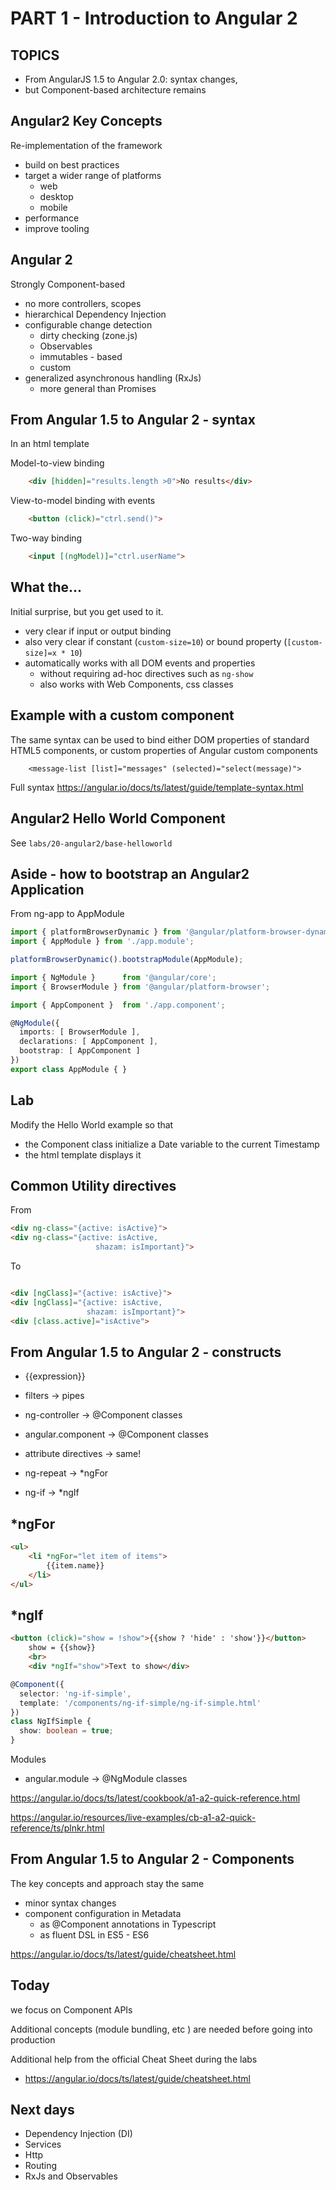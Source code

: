 # PART 1 - Introduction to Angular 2



## TOPICS
* From AngularJS 1.5 to Angular 2.0: syntax changes, 
* but Component-based architecture remains



## Angular2 Key Concepts
Re-implementation of the framework
* build on best practices
* target a wider range of platforms
    * web
    * desktop 
    * mobile
* performance
* improve tooling



## Angular 2
Strongly Component-based
* no more controllers, scopes
* hierarchical Dependency Injection
* configurable change detection
    * dirty checking (zone.js)
    * Observables
    * immutables - based
    * custom
* generalized asynchronous handling (RxJs)
    * more general than Promises



## From Angular 1.5 to Angular 2 - syntax
In an html template

Model-to-view binding
```html
    <div [hidden]="results.length >0">No results</div>
```

View-to-model binding with events
```html
    <button (click)="ctrl.send()">
``` 

Two-way binding
```html
    <input [(ngModel)]="ctrl.userName">
```



## What the...
Initial surprise, but you get used to it.
* very clear if input or output binding
* also very clear if constant (``custom-size=10``) or bound property (``[custom-size]=x * 10``) 
* automatically works with all DOM events and properties
  * without requiring ad-hoc directives such as ``ng-show``
  * also works with Web Components, css classes



## Example with a custom component
The same syntax can be used to bind either DOM properties of standard HTML5 components, or custom properties of Angular custom components

```
    <message-list [list]="messages" (selected)="select(message)">
```

Full syntax
https://angular.io/docs/ts/latest/guide/template-syntax.html




## Angular2 Hello World Component
See ``labs/20-angular2/base-helloworld``



## Aside - how to bootstrap an Angular2 Application
From ng-app to AppModule
```typescript
import { platformBrowserDynamic } from '@angular/platform-browser-dynamic';
import { AppModule } from './app.module';

platformBrowserDynamic().bootstrapModule(AppModule);

import { NgModule }      from '@angular/core';
import { BrowserModule } from '@angular/platform-browser';

import { AppComponent }  from './app.component';

@NgModule({
  imports: [ BrowserModule ],
  declarations: [ AppComponent ],
  bootstrap: [ AppComponent ]
})
export class AppModule { }
```



## Lab
Modify the Hello World example so that
* the Component class initialize a Date variable to the current Timestamp
* the html template displays it 



## Common Utility directives
From 
```html
<div ng-class="{active: isActive}">
<div ng-class="{active: isActive,
                   shazam: isImportant}">
```

To 

```html

<div [ngClass]="{active: isActive}">
<div [ngClass]="{active: isActive,
                 shazam: isImportant}">
<div [class.active]="isActive">
```



## From Angular 1.5 to Angular 2 - constructs
* {{expression}} 
* filters -> pipes

* ng-controller -> @Component classes
* angular.component -> @Component classes

* attribute directives -> same!
* ng-repeat -> *ngFor
* ng-if -> *ngIf



## *ngFor

```html
<ul>
    <li *ngFor="let item of items">
        {{item.name}}
    </li>
</ul>
```



## *ngIf

```html
<button (click)="show = !show">{{show ? 'hide' : 'show'}}</button>
    show = {{show}}
    <br>
    <div *ngIf="show">Text to show</div>
```

```typescript
@Component({
  selector: 'ng-if-simple',
  template: '/components/ng-if-simple/ng-if-simple.html'
})
class NgIfSimple {
  show: boolean = true;
}
```



Modules
* angular.module -> @NgModule classes 

https://angular.io/docs/ts/latest/cookbook/a1-a2-quick-reference.html

https://angular.io/resources/live-examples/cb-a1-a2-quick-reference/ts/plnkr.html



## From Angular 1.5 to Angular 2 - Components
The key concepts and approach stay the same
* minor syntax changes
* component configuration in Metadata
  * as @Component annotations in Typescript
  * as fluent DSL in ES5 - ES6

https://angular.io/docs/ts/latest/guide/cheatsheet.html



## Today
we focus on Component APIs

Additional concepts (module bundling, etc ) are needed before going into production

Additional help from the official Cheat Sheet during the labs
* https://angular.io/docs/ts/latest/guide/cheatsheet.html



## Next days
* Dependency Injection (DI) 
* Services
* Http
* Routing
* RxJs and Observables



